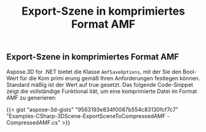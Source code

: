 ﻿---
title: Export-Szene in komprimiertes Format AMF
type: docs
weight: 30
url: /de/net/export-scene-to-compressed-amf-format/
description: Aspose.3D for .NET bietet AmfSaveOptions-Klasse, mit der Sie den Bool-Wert für die Kom primi erung gemäß Ihren Anforderungen festlegen können. Standard mäßig ist der Wert auf true gesetzt.
---
## **Export-Szene in komprimiertes Format AMF**
Aspose.3D for .NET bietet die Klasse `AmfSaveOptions`, mit der Sie den Bool-Wert für die Kom primi erung gemäß Ihren Anforderungen festlegen können. Standard mäßig ist der Wert auf true gesetzt. Das folgende Code-Snippet zeigt die vollständige Funktional ität, um eine komprimierte Datei im Format AMF zu generieren:

{{< gist "aspose-3d-gists" "9563193e834f0087b554c83130fcf7c7" "Examples-CSharp-3DScene-ExportSceneToCompressedAMF -CompressedAMF.cs" >}}
